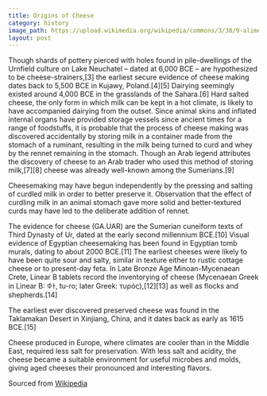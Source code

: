 ```yaml
---
title: Origins of Cheese
category: history
image_path: https://upload.wikimedia.org/wikipedia/commons/3/38/9-alimenti%2C_formaggi%2CTaccuino_Sanitatis%2C_Casanatense_4182..jpg
layout: post
---
```


Though shards of pottery pierced with holes found in pile-dwellings of the Urnfield culture on Lake Neuchatel – dated at 6,000 BCE – are hypothesized to be cheese-strainers,[3] the earliest secure evidence of cheese making dates back to 5,500 BCE in Kujawy, Poland.[4][5] Dairying seemingly existed around 4,000 BCE in the grasslands of the Sahara.[6] Hard salted cheese, the only form in which milk can be kept in a hot climate, is likely to have accompanied dairying from the outset. Since animal skins and inflated internal organs have provided storage vessels since ancient times for a range of foodstuffs, it is probable that the process of cheese making was discovered accidentally by storing milk in a container made from the stomach of a ruminant, resulting in the milk being turned to curd and whey by the rennet remaining in the stomach. Though an Arab legend attributes the discovery of cheese to an Arab trader who used this method of storing milk,[7][8] cheese was already well-known among the Sumerians.[9]

Cheesemaking may have begun independently by the pressing and salting of curdled milk in order to better preserve it. Observation that the effect of curdling milk in an animal stomach gave more solid and better-textured curds may have led to the deliberate addition of rennet.

The evidence for cheese (GA.UAR) are the Sumerian cuneiform texts of Third Dynasty of Ur, dated at the early second millennium BCE.[10] Visual evidence of Egyptian cheesemaking has been found in Egyptian tomb murals, dating to about 2000 BCE.[11] The earliest cheeses were likely to have been quite sour and salty, similar in texture either to rustic cottage cheese or to present-day feta. In Late Bronze Age Minoan-Mycenaean Crete, Linear B tablets record the inventorying of cheese (Mycenaean Greek in Linear B: 𐀶𐀫, tu-ro; later Greek: τυρός),[12][13] as well as flocks and shepherds.[14]

The earliest ever discovered preserved cheese was found in the Taklamakan Desert in Xinjiang, China, and it dates back as early as 1615 BCE.[15]

Cheese produced in Europe, where climates are cooler than in the Middle East, required less salt for preservation. With less salt and acidity, the cheese became a suitable environment for useful microbes and molds, giving aged cheeses their pronounced and interesting flavors.

Sourced from [Wikipedia](https://en.wikipedia.org/wiki/History_of_cheese)
